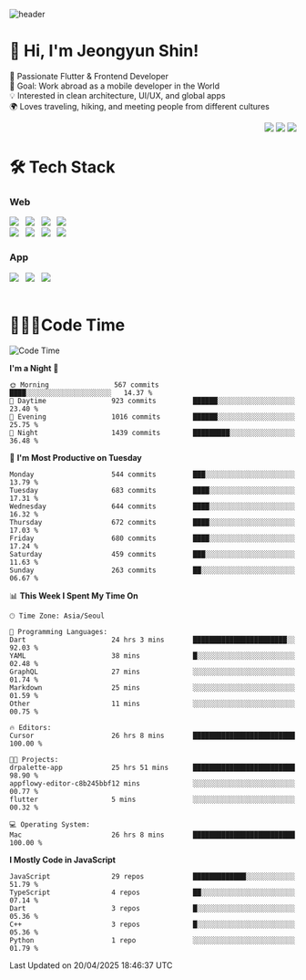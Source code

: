 ![header](https://capsule-render.vercel.app/api?type=wave&color=auto&height=300&section=header&text=Jeong%20Yun&fontSize=90)

# 👋 Hi, I'm Jeongyun Shin!

🌱 Passionate Flutter & Frontend Developer  
🎯 Goal: Work abroad as a mobile developer in the World  
💡 Interested in clean architecture, UI/UX, and global apps  
🌍 Loves traveling, hiking, and meeting people from different cultures  

<div align="end">
 <a href=""><img src="https://img.shields.io/badge/Blog-AD29B6?style=flat-square&logo=Tidal&logoColor=white"/></a> 
 <a href="mailto: sinjeongyun96@gmail.com"><img src="https://img.shields.io/badge/Mail-EA4335?style=flat-square&logo=Gmail&logoColor=white"/></a>
 <a href="https://www.linkedin.com/in/jeongyunshin" target="_blank"><img src="https://img.shields.io/badge/LinkedIn-0A66C2?style=flat-square&logo=LinkedIn&logoColor=white"/></a>
</div>

<h1>🛠️ Tech Stack</h1>
<div>
 <h3>Web</h3>
 <!-- badge : https://shields.io/ -->
 <!-- icon : https://simpleicons.org/?q=Get -->
 <img src="https://img.shields.io/badge/HTML5-e74c3c?style=flat-square&logo=HTML5&logoColor=white"></img> &nbsp 
 <img src="https://img.shields.io/badge/CSS3-0A84FF?style=flat-square&logo=CSS3&logoColor=white"></img> &nbsp 
 <img src="https://img.shields.io/badge/tailwind%2Dcss-06B6D4?style=flat-square&logo=tailwindcss&logoColor=white"/></a> &nbsp 
 <img src="https://img.shields.io/badge/styled%2Dcomponents-DB7093?style=flat-square&logo=styled%2Dcomponents&logoColor=white"/></a>
 <br/>
 <img src="https://img.shields.io/badge/JavaScript-FFCD11?style=flat-square&logo=JavaScript&logoColor=white"></img> &nbsp 
 <img src="https://img.shields.io/badge/React-00BCF6?style=flat-square&logo=React&logoColor=white"></img> &nbsp 
 <img src="https://img.shields.io/badge/Redux-764ABC?style=flat-square&logo=Redux&logoColor=white"/> &nbsp 
 <img src="https://img.shields.io/badge/Zustand-582D3E?style=flat-square&logo=Zustand&logoColor=white"/></a> &nbsp 
 <br/>
 <h3>App</h3>
 <img src="https://img.shields.io/badge/Flutter-02569B?style=flat-square&logo=Flutter&logoColor=white"/></a> &nbsp 
 <img src="https://img.shields.io/badge/Dart-0175C2?style=flat-square&logo=dart&logoColor=white"/></a> &nbsp 
 <img src="https://img.shields.io/badge/Firebase-FFCA28?style=flat-square&logo=firebase&logoColor=white"/></a> &nbsp 
</div> 

<br/>

<h1>👩🏼‍💻Code Time</h1>

<!--START_SECTION:waka-->
![Code Time](http://img.shields.io/badge/Code%20Time-4%2C339%20hrs%2027%20mins-blue)

**I'm a Night 🦉** 

```text
🌞 Morning                567 commits         ████░░░░░░░░░░░░░░░░░░░░░   14.37 % 
🌆 Daytime                923 commits         ██████░░░░░░░░░░░░░░░░░░░   23.40 % 
🌃 Evening                1016 commits        ██████░░░░░░░░░░░░░░░░░░░   25.75 % 
🌙 Night                  1439 commits        █████████░░░░░░░░░░░░░░░░   36.48 % 
```
📅 **I'm Most Productive on Tuesday** 

```text
Monday                   544 commits         ███░░░░░░░░░░░░░░░░░░░░░░   13.79 % 
Tuesday                  683 commits         ████░░░░░░░░░░░░░░░░░░░░░   17.31 % 
Wednesday                644 commits         ████░░░░░░░░░░░░░░░░░░░░░   16.32 % 
Thursday                 672 commits         ████░░░░░░░░░░░░░░░░░░░░░   17.03 % 
Friday                   680 commits         ████░░░░░░░░░░░░░░░░░░░░░   17.24 % 
Saturday                 459 commits         ███░░░░░░░░░░░░░░░░░░░░░░   11.63 % 
Sunday                   263 commits         ██░░░░░░░░░░░░░░░░░░░░░░░   06.67 % 
```


📊 **This Week I Spent My Time On** 

```text
🕑︎ Time Zone: Asia/Seoul

💬 Programming Languages: 
Dart                     24 hrs 3 mins       ███████████████████████░░   92.03 % 
YAML                     38 mins             █░░░░░░░░░░░░░░░░░░░░░░░░   02.48 % 
GraphQL                  27 mins             ░░░░░░░░░░░░░░░░░░░░░░░░░   01.74 % 
Markdown                 25 mins             ░░░░░░░░░░░░░░░░░░░░░░░░░   01.59 % 
Other                    11 mins             ░░░░░░░░░░░░░░░░░░░░░░░░░   00.75 % 

🔥 Editors: 
Cursor                   26 hrs 8 mins       █████████████████████████   100.00 % 

🐱‍💻 Projects: 
drpalette-app            25 hrs 51 mins      █████████████████████████   98.90 % 
appflowy-editor-c8b245bbf12 mins             ░░░░░░░░░░░░░░░░░░░░░░░░░   00.77 % 
flutter                  5 mins              ░░░░░░░░░░░░░░░░░░░░░░░░░   00.32 % 

💻 Operating System: 
Mac                      26 hrs 8 mins       █████████████████████████   100.00 % 
```

**I Mostly Code in JavaScript** 

```text
JavaScript               29 repos            █████████████░░░░░░░░░░░░   51.79 % 
TypeScript               4 repos             ██░░░░░░░░░░░░░░░░░░░░░░░   07.14 % 
Dart                     3 repos             █░░░░░░░░░░░░░░░░░░░░░░░░   05.36 % 
C++                      3 repos             █░░░░░░░░░░░░░░░░░░░░░░░░   05.36 % 
Python                   1 repo              ░░░░░░░░░░░░░░░░░░░░░░░░░   01.79 % 
```




 Last Updated on 20/04/2025 18:46:37 UTC
<!--END_SECTION:waka-->

